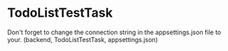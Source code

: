 # TodoListTestTask
Don't forget to change the connection string in the appsettings.json file to your. (backend, TodoListTestTask, appsettings.json)
